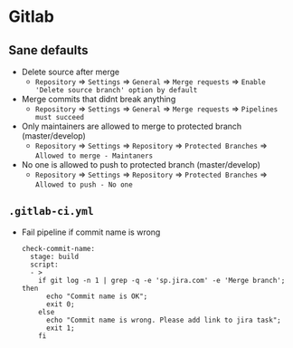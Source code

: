 # Gitlab

## Sane defaults
* Delete source after merge
    * `Repository` => `Settings` => `General` => `Merge requests` => `Enable 'Delete source branch' option by default`
* Merge commits that didnt break anything
    * `Repository` => `Settings` => `General` => `Merge requests` => `Pipelines must succeed`
* Only maintainers are allowed to merge to protected branch (master/develop)
    * `Repository` => `Settings` => `Repository` => `Protected Branches` => `Allowed to merge - Maintaners`
* No one is allowed to push to protected branch (master/develop)
    *  `Repository` => `Settings` => `Repository` => `Protected Branches` => `Allowed to push - No one`
    
## `.gitlab-ci.yml`
* Fail pipeline if commit name is wrong
    ```
    check-commit-name:
      stage: build
      script:
      - >
        if git log -n 1 | grep -q -e 'sp.jira.com' -e 'Merge branch'; then
          echo "Commit name is OK";
          exit 0;
        else
          echo "Commit name is wrong. Please add link to jira task";
          exit 1;
        fi
    ```
